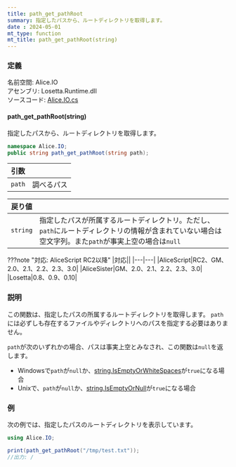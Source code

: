 ```yaml
---
title: path_get_pathRoot
summary: 指定したパスから、ルートディレクトリを取得します。
date : 2024-05-01
mt_type: function
mt_title: path_get_pathRoot(string)
---
```


### 定義
名前空間: Alice.IO<br/>
アセンブリ: Losetta.Runtime.dll<br/>
ソースコード: [Alice.IO.cs](https://github.com/WSOFT-Project/Losetta/blob/master/Losetta.Runtime/Alice.IO.cs)

#### path_get_pathRoot(string)

指定したパスから、ルートディレクトリを取得します。

```cs title="AliceScript"
namespace Alice.IO;
public string path_get_pathRoot(string path);
```

|引数| |
|-|-|
|`path`|調べるパス|

|戻り値| |
|-|-|
|`string`|指定したパスが所属するルートディレクトリ。ただし、`path`にルートディレクトリの情報が含まれていない場合は空文字列。また`path`が事実上空の場合は`null`|

???note "対応: AliceScript RC2以降"
    |対応||
    |---|---|
    |AliceScript|RC2、GM、2.0、2.1、2.2、2.3、3.0|
    |AliceSister|GM、2.0、2.1、2.2、2.3、3.0|
    |Losetta|0.8、0.9、0.10|

### 説明
この関数は、指定したパスの所属するルートディレクトリを取得します。
`path`には必ずしも存在するファイルやディレクトリへのパスを指定する必要はありません。

`path`が次のいずれかの場合、パスは事実上空とみなされ、この関数は`null`を返します。

- Windowsで`path`が`null`か、[string.IsEmptyOrWhiteSpaces](../../string/isemptyorwhitespace.md)が`true`になる場合
- Unixで、`path`が`null`か、[string.IsEmptyOrNull](../../string/isemptyornull.md)が`true`になる場合

### 例
次の例では、指定したパスのルートディレクトリを表示しています。

```cs title="AliceScript"
using Alice.IO;

print(path_get_pathRoot("/tmp/test.txt"));
//出力: /
```